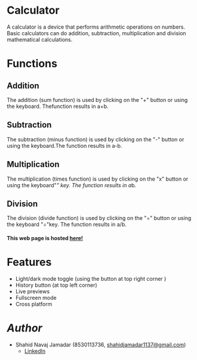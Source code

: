 
# Calculator 

A calculator is a device that performs arithmetic operations on numbers. Basic calculators can do addition, subtraction, multiplication and division mathematical calculations.

# Functions 

## Addition
 The addition (sum function) is used by clicking on the "+" button or using the keyboard. Thefunction results in a+b.
## Subtraction
 The subtraction (minus function) is used by clicking on the "-" button or using the keyboard.The function results in a-b.
## Multiplication
 The multiplication (times function) is used by clicking on the "x" button or using the keyboard"*" key. The function results in a*b.
## Division
 The division (divide function) is used by clicking on the "÷" button or using the keyboard "÷"key. The function results in a/b.

 
#### This web page is hosted [here!](https://tusharjustdoit.netlify.app/)

# Features

- Light/dark mode toggle (using the button at top right corner )
- History button (at top left corner)
- Live previews
- Fullscreen mode
- Cross platform

# *Author*

* Shahid Navaj Jamadar (8530113736, shahidjamadar1137@gmail.com)
  - [LinkedIn](https://www.linkedin.com/in/shahid-jamadar/)

